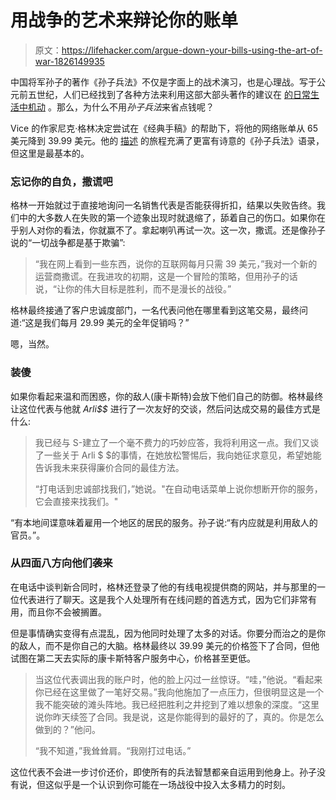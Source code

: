 # 用战争的艺术来辩论你的账单

> 原文：<https://lifehacker.com/argue-down-your-bills-using-the-art-of-war-1826149935>

中国将军孙子的著作《孙子兵法》不仅是字面上的战术演习，也是心理战。写于公元前五世纪，人们已经找到了各种方法来利用这部大部头著作的建议在 [的日常生活中机动](https://lifehacker.com/applying-lessons-from-sun-tzu-and-the-art-of-war-to-eve-1787621192) 。那么，为什么不用*孙子兵法*来省点钱呢？



Vice 的作家尼克·格林决定尝试在《经典手稿》的帮助下，将他的网络账单从 65 美元降到 39.99 美元。他的 [描述](https://www.vice.com/en_us/article/zm3da5/i-used-sun-tzus-the-art-of-war-to-lower-my-internet-bill) 的旅程充满了更富有诗意的《孙子兵法》语录，但这里是最基本的。

### 忘记你的自负，撒谎吧

格林一开始就过于直接地询问一名销售代表是否能获得折扣，结果以失败告终。我们中的大多数人在失败的第一个迹象出现时就退缩了，舔着自己的伤口。如果你在乎别人对你的看法，你就赢不了。拿起喇叭再试一次。这一次，撒谎。还是像孙子说的“一切战争都是基于欺骗”:

> “我在网上看到一些东西，说你的互联网每月只需 39 美元，”我对一个新的运营商撒谎。在我进攻的初期，这是一个冒险的策略，但用孙子的话说，“让你的伟大目标是胜利，而不是漫长的战役。”

格林最终接通了客户忠诚度部门，一名代表问他在哪里看到这笔交易，最终问道:“这是我们每月 29.99 美元的全年促销吗？”

嗯，当然。

### 装傻

如果你看起来温和而困惑，你的敌人(康卡斯特)会放下他们自己的防御。格林最终让这位代表与他就 *Arli$$* 进行了一次友好的交谈，然后问达成交易的最佳方式是什么:

> 我已经与 S-建立了一个毫不费力的巧妙应答，我将利用这一点。我们又谈了一些关于 Arli $ $的事情，在她放松警惕后，我向她征求意见，希望她能告诉我未来获得廉价合同的最佳方法。
> 
> “打电话到忠诚部找我们，”她说。"在自动电话菜单上说你想断开你的服务，它会直接来找我们。"

“有本地间谍意味着雇用一个地区的居民的服务。孙子说:“有内应就是利用敌人的官员。”。

### 从四面八方向他们袭来

在电话中谈判新合同时，格林还登录了他的有线电视提供商的网站，并与那里的一位代表进行了聊天。这是我个人处理所有在线问题的首选方式，因为它们非常有用，而且你不会被搁置。

但是事情确实变得有点混乱，因为他同时处理了太多的对话。你要分而治之的是你的敌人，而不是你自己的大脑。格林最终以 39.99 美元的价格签下了合同，但他试图在第二天去实际的康卡斯特客户服务中心，价格甚至更低。

> 当这位代表调出我的账户时，他的脸上闪过一丝惊讶。“哇，”他说。“看起来你已经在这里做了一笔好交易。”我向他施加了一点压力，但很明显这是一个我不能突破的滩头阵地。我已经把胜利之井挖到了难以想象的深度。“这里说你昨天续签了合同。我是说，这是你能得到的最好的了，真的。你是怎么做到的？”他问。
> 
> “我不知道，”我耸耸肩。“我刚打过电话。”

这位代表不会进一步讨价还价，即使所有的兵法智慧都亲自运用到他身上。孙子没有说，但这似乎是一个认识到你可能在一场战役中投入太多精力的时刻。